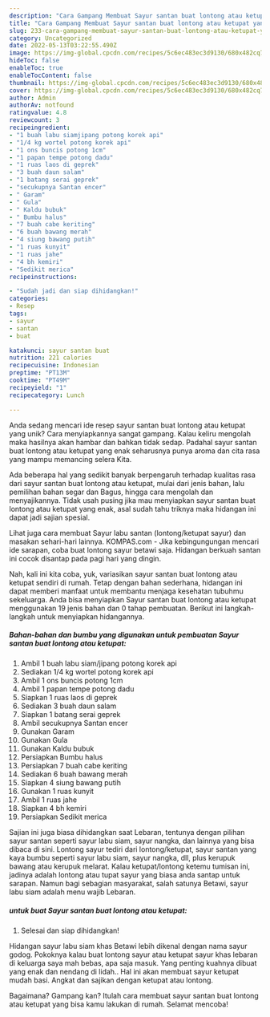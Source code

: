 ```yaml
---
description: "Cara Gampang Membuat Sayur santan buat lontong atau ketupat yang Mantap"
title: "Cara Gampang Membuat Sayur santan buat lontong atau ketupat yang Mantap"
slug: 233-cara-gampang-membuat-sayur-santan-buat-lontong-atau-ketupat-yang-mantap
category: Uncategorized
date: 2022-05-13T03:22:55.490Z
image: https://img-global.cpcdn.com/recipes/5c6ec483ec3d9130/680x482cq70/sayur-santan-buat-lontong-atau-ketupat-foto-resep-utama.jpg
hideToc: false
enableToc: true
enableTocContent: false
thumbnail: https://img-global.cpcdn.com/recipes/5c6ec483ec3d9130/680x482cq70/sayur-santan-buat-lontong-atau-ketupat-foto-resep-utama.jpg
cover: https://img-global.cpcdn.com/recipes/5c6ec483ec3d9130/680x482cq70/sayur-santan-buat-lontong-atau-ketupat-foto-resep-utama.jpg
author: Admin
authorAv: notfound
ratingvalue: 4.8
reviewcount: 3
recipeingredient:
- "1 buah labu siamjipang potong korek api"
- "1/4 kg wortel potong korek api"
- "1 ons buncis potong 1cm"
- "1 papan tempe potong dadu"
- "1 ruas laos di geprek"
- "3 buah daun salam"
- "1 batang serai geprek"
- "secukupnya Santan encer"
- " Garam"
- " Gula"
- " Kaldu bubuk"
- " Bumbu halus"
- "7 buah cabe keriting"
- "6 buah bawang merah"
- "4 siung bawang putih"
- "1 ruas kunyit"
- "1 ruas jahe"
- "4 bh kemiri"
- "Sedikit merica"
recipeinstructions:

- "Sudah jadi dan siap dihidangkan!"
categories:
- Resep
tags:
- sayur
- santan
- buat

katakunci: sayur santan buat 
nutrition: 221 calories
recipecuisine: Indonesian
preptime: "PT13M"
cooktime: "PT49M"
recipeyield: "1"
recipecategory: Lunch

---
```





Anda sedang mencari ide resep sayur santan buat lontong atau ketupat yang unik? Cara menyiapkannya sangat gampang. Kalau keliru mengolah maka hasilnya akan hambar dan bahkan tidak sedap. Padahal sayur santan buat lontong atau ketupat yang enak seharusnya punya aroma dan cita rasa yang mampu memancing selera Kita.





Ada beberapa hal yang sedikit banyak berpengaruh terhadap kualitas rasa dari sayur santan buat lontong atau ketupat, mulai dari jenis bahan, lalu pemilihan bahan segar dan Bagus, hingga cara mengolah dan menyajikannya. Tidak usah pusing jika mau menyiapkan sayur santan buat lontong atau ketupat yang enak,      asal sudah tahu triknya maka hidangan ini dapat jadi sajian spesial.














Lihat juga cara membuat Sayur labu santan (lontong/ketupat sayur) dan masakan sehari-hari lainnya. KOMPAS.com - Jika kebingungungan mencari ide sarapan, coba buat lontong sayur betawi saja. Hidangan berkuah santan ini cocok disantap pada pagi hari yang dingin.






Nah, kali ini kita coba, yuk, variasikan sayur santan buat lontong atau ketupat sendiri di rumah. Tetap dengan bahan sederhana, hidangan ini dapat memberi manfaat untuk membantu menjaga kesehatan tubuhmu sekeluarga. Anda bisa menyiapkan Sayur santan buat lontong atau ketupat menggunakan 19 jenis bahan dan 0 tahap pembuatan. Berikut ini langkah-langkah untuk menyiapkan hidangannya.

<!--inarticleads1-->

##### Bahan-bahan dan bumbu yang digunakan untuk pembuatan Sayur santan buat lontong atau ketupat:

1. Ambil 1 buah labu siam/jipang potong korek api
1. Sediakan 1/4 kg wortel potong korek api
1. Ambil 1 ons buncis potong 1cm
1. Ambil 1 papan tempe potong dadu
1. Siapkan 1 ruas laos di geprek
1. Sediakan 3 buah daun salam
1. Siapkan 1 batang serai geprek
1. Ambil secukupnya Santan encer
1. Gunakan  Garam
1. Gunakan  Gula
1. Gunakan  Kaldu bubuk
1. Persiapkan  Bumbu halus
1. Persiapkan 7 buah cabe keriting
1. Sediakan 6 buah bawang merah
1. Siapkan 4 siung bawang putih
1. Gunakan 1 ruas kunyit
1. Ambil 1 ruas jahe
1. Siapkan 4 bh kemiri
1. Persiapkan Sedikit merica


Sajian ini juga biasa dihidangkan saat Lebaran, tentunya dengan pilihan sayur santan seperti sayur labu siam, sayur nangka, dan lainnya yang bisa dibaca di sini. Lontong sayur tediri dari lontong/ketupat, sayur santan yang kaya bumbu seperti sayur labu siam, sayur nangka, dll, plus kerupuk bawang atau kerupuk melarat. Kalau ketupat/lontong ketemu tumisan ini, jadinya adalah lontong atau tupat sayur yang biasa anda santap untuk sarapan. Namun bagi sebagian masyarakat, salah satunya Betawi, sayur labu siam adalah menu wajib Lebaran. 

<!--inarticleads2-->

#####  untuk buat Sayur santan buat lontong atau ketupat:


1. Selesai dan siap dihidangkan!

Hidangan sayur labu siam khas Betawi lebih dikenal dengan nama sayur godog. Pokoknya kalau buat lontong sayur atau ketupat sayur khas lebaran di keluarga saya mah bebas, apa saja masuk. Yang penting kuahnya dibuat yang enak dan nendang di lidah.. Hal ini akan membuat sayur ketupat mudah basi. Angkat dan sajikan dengan ketupat atau lontong. 

Bagaimana? Gampang kan? Itulah cara membuat sayur santan buat lontong atau ketupat yang bisa kamu lakukan di rumah. Selamat mencoba!
